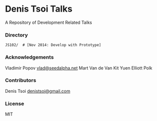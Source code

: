 # Denis Tsoi Talks

A Repository of Development Related Talks

### Directory

    JS102/  # [Nov 2014: Develop with Prototype]

### Acknowledgements
Vladimir Popov <vlad@seedalpha.net>
Mart Van de Van
Kit Yuen
Elliott Polk

### Contributors
Denis Tsoi <denistsoi@gmail.com>

### License
MIT